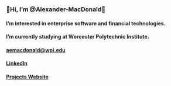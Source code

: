 ### :wave:Hi, I’m @Alexander-MacDonald:wave:
#### I’m interested in enterprise software and financial technologies.
#### I’m currently studying at Worcester Polytechnic Institute.
#### aemacdonald@wpi.edu
#### [LinkedIn](https://www.linkedin.com/in/alexander-macdonald-39a556235/)
#### [Projects Website](https://alexander-macdonald.github.io/)

